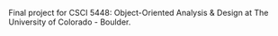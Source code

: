Final project for CSCI 5448: Object-Oriented Analysis & Design at The University of Colorado - Boulder.
